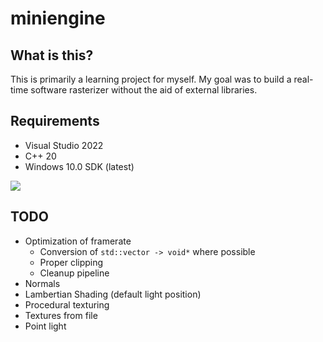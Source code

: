 # miniengine

## What is this?
This is primarily a learning project for myself. My goal was to build a real-time software rasterizer without the aid of external libraries.

## Requirements
- Visual Studio 2022
- C++ 20
- Windows 10.0 SDK (latest)

![](https://github.com/thomascswalker/miniengine/blob/e99b5a63a63e2cab16f54befa923bdc81b38a659/teapot.gif)

## TODO
- Optimization of framerate
  - Conversion of `std::vector -> void*` where possible
  - Proper clipping
  - Cleanup pipeline
- Normals
- Lambertian Shading (default light position)
- Procedural texturing
- Textures from file
- Point light
